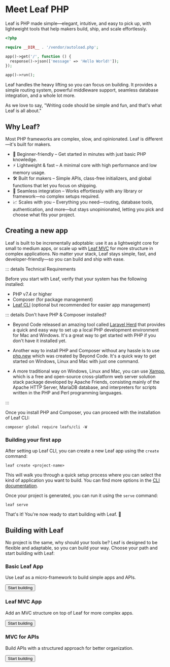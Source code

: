 # Meet Leaf PHP

<!-- markdownlint-disable no-inline-html -->

<script setup>
import VideoModal from '@theme/components/shared/VideoModal.vue';
import Card from '@theme/components/shared/Card.vue';
import Button from '@theme/components/shared/Button.vue';
</script>

Leaf is PHP made simple—elegant, intuitive, and easy to pick up, with lightweight tools that help makers build, ship, and scale effortlessly.

```php
<?php

require __DIR__ . '/vendor/autoload.php';

app()->get('/', function () {
  response()->json(['message' => 'Hello World!']);
});

app()->run();
```

Leaf handles the heavy lifting so you can focus on building. It provides a simple routing system, powerful middleware support, seamless database integration, and a whole lot more.

As we love to say, "Writing code should be simple and fun, and that's what Leaf is all about."

## Why Leaf?

Most PHP frameworks are complex, slow, and opinionated. Leaf is different—it's built for makers.

- 🚀 Beginner-friendly – Get started in minutes with just basic PHP knowledge.
- ⚡ Lightweight & fast – A minimal core with high performance and low memory usage.
- 🛠️ Built for makers – Simple APIs, class-free initializers, and global functions that let you focus on shipping.
- 🔗 Seamless integration – Works effortlessly with any library or framework—no complex setups required.
- 📈 Scales with you – Everything you need—routing, database tools, authentication, and more—but stays unopinionated, letting you pick and choose what fits your project.

## Creating a new app

Leaf is built to be incrementally adoptable: use it as a lightweight core for small to medium apps, or scale up with [Leaf MVC](/docs/mvc/) for more structure in complex applications. No matter your stack, Leaf stays simple, fast, and developer-friendly—so you can build and ship with ease.

::: details Technical Requirements

Before you start with Leaf, verify that your system has the following installed:

- PHP v7.4 or higher
- Composer (for package management)
- [Leaf CLI](/docs/cli/) (optional but recommended for easier app management)

::: details Don't have PHP & Composer installed?

- Beyond Code released an amazing tool called [Laravel Herd](https://herd.laravel.com/) that provides a quick and easy way to set up a local PHP development environment for Mac and Windows. It's a great way to get started with PHP if you don't have it installed yet.

- Another way to install PHP and Composer without any hassle is to use [php.new](https://php.new/) which was created by Beyond Code. It's a quick way to get started on Windows, Linux and Mac with just one command.

- A more traditional way on Windows, Linux and Mac, you can use [Xampp](https://www.apachefriends.org/), which is a free and open-source cross-platform web server solution stack package developed by Apache Friends, consisting mainly of the Apache HTTP Server, MariaDB database, and interpreters for scripts written in the PHP and Perl programming languages.

:::

Once you install PHP and Composer, you can proceed with the installation of Leaf CLI:

```bash:no-line-numbers
composer global require leafs/cli -W
```

### Building your first app

After setting up Leaf CLI, you can create a new Leaf app using the `create` command:

```bash:no-line-numbers
leaf create <project-name>
```

This will walk you through a quick setup process where you can select the kind of application you want to build. You can find more options in the [CLI documentation](/docs/cli/).

Once your project is generated, you can run it using the `serve` command:

```bash:no-line-numbers
leaf serve
```

That's it! You're now ready to start building with Leaf. 🍃

<VideoModal
  buttonText="Setup a project via CLI"
  subject="Watch the leaf installation walkthrough"
  videoUrl="https://www.youtube.com/embed/d3Y-aOPLf4c"
/>

## Building with Leaf

No project is the same, why should your tools be? Leaf is designed to be flexible and adaptable, so you can build your way. Choose your path and start building with Leaf:

<div class="grid grid-cols-1 md:grid-cols-3 gap-6 lg:gap-4">
    <section class="flex">
        <div
            class="w-full relative text-white overflow-hidden rounded-3xl flex shadow-lg"
        >
            <div
                class="w-full flex md:flex-col bg-gradient-to-br from-purple-500 to-indigo-500"
            >
                <div
                    class="sm:max-w-sm sm:flex-none md:w-auto md:flex-auto flex flex-col items-start relative z-10 p-6 xl:p-8"
                >
                    <h3 class="text-xl font-semibold mb-2 text-shadow !mt-0">
                        Basic Leaf App
                    </h3>
                    <p class="font-medium text-violet-100 text-shadow mb-4">
                        Use Leaf as a micro-framework to build simple apps and APIs.
                    </p>
                    <Button
                        as="a"
                        class="mt-auto bg-violet-800 hover:!bg-violet-800 !text-white bg-opacity-50 hover:bg-opacity-75 transition-colors duration-200 rounded-xl font-bold py-2 px-4 inline-flex"
                        href="/learn/basic"
                        >Start building</Button
                    >
                </div>
                <!-- <div
                    class="relative md:pl-6 xl:pl-8 hidden sm:block"
                >
                    Hello
                </div> -->
            </div>
            <div
                class="absolute bottom-0 left-0 right-0 h-20 hidden sm:block"
                style="
                    background: linear-gradient(
                        to top,
                        rgb(135, 94, 245),
                        rgba(135, 94, 245, 0)
                    );
                "
            ></div>
        </div>
    </section>
    <section class="flex">
        <div
            class="w-full relative text-white overflow-hidden rounded-3xl flex shadow-lg"
        >
            <div
                class="w-full flex md:flex-col bg-gradient-to-br from-pink-500 to-rose-500"
            >
                <div
                    class="sm:max-w-sm sm:flex-none md:w-auto md:flex-auto flex flex-col items-start relative z-10 p-6 xl:p-8"
                >
                    <h3 class="text-xl font-semibold mb-2 text-shadow !mt-0">
                        Leaf MVC App
                    </h3>
                    <p class="font-medium text-rose-100 text-shadow mb-4">
                        Add an MVC structure on top of Leaf for more complex apps.
                    </p>
                    <Button
                        as="a"
                        href="/learn/mvc"
                        class="mt-auto bg-rose-900 hover:!bg-rose-900 !text-white bg-opacity-50 hover:bg-opacity-75 transition-colors duration-200 rounded-xl font-bold py-2 px-4 inline-flex"
                        >Start building</Button
                    >
                </div>
                <!-- <div
                    class="relative md:pl-6 xl:pl-8 hidden sm:block"
                >
                    Hello
                </div> -->
            </div>
            <div
                class="absolute bottom-0 left-0 right-0 h-20 bg-gradient-to-t from-rose-500 hidden sm:block"
            ></div>
        </div>
    </section>
    <section class="flex">
        <div
            class="w-full relative text-white overflow-hidden rounded-3xl flex shadow-lg"
        >
            <div
                class="w-full flex md:flex-col bg-gradient-to-br from-yellow-400 to-orange-500"
            >
                <div
                    class="sm:max-w-sm sm:flex-none md:w-auto md:flex-auto flex flex-col items-start relative z-10 p-6 xl:p-8"
                >
                    <h3 class="text-xl font-semibold mb-2 text-shadow !mt-0">
                        MVC for APIs
                    </h3>
                    <p class="font-medium text-amber-100 text-shadow mb-4">
                      Build APIs with a structured approach for better organization.
                    </p>
                    <Button
                        as="a"
                        class="mt-auto bg-amber-900 hover:!bg-amber-900 !text-white bg-opacity-50 hover:bg-opacity-75 transition-colors duration-200 rounded-xl font-bold py-2 px-4 inline-flex"
                        href="/learn/api"
                        >Start building</Button
                    >
                </div>
                <!-- <div class="relative hidden sm:block">
                    <div class="absolute left-2 bottom-3 xl:bottom-5">
                        Hello
                    </div>
                </div> -->
            </div>
            <div
                class="absolute bottom-0 left-0 right-0 h-20 bg-gradient-to-t from-orange-500 hidden sm:block"
            ></div>
        </div>
    </section>
</div>
<!-- - Swoole
- Queues
- Testing -->
<!-- - Rate Limiting -->
<!-- - Websockets -->
<!-- - Events -->
<!-- - Caching -->
<!-- - Testing -->
<!-- - Localization -->
<!-- - File Storage -->
<!-- - Cron Jobs -->
<!-- - Webhooks -->
<!-- - API Versioning -->
<!-- - Pagination -->
<!-- - Search -->
